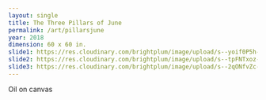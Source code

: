 ```yaml
---
layout: single
title: The Three Pillars of June
permalink: /art/pillarsjune
year: 2018
dimension: 60 x 60 in.
slide1: https://res.cloudinary.com/brightplum/image/upload/s--yoif0P5h--/c_scale,q_jpegmini,w_800/v1567965319/ashleyjan/2019/TheThreePillarsofJune.jpg
slide2: https://res.cloudinary.com/brightplum/image/upload/s--tpFNTxoz--/c_crop,g_center,q_jpegmini,w_800/v1567965319/ashleyjan/2019/TheThreePillarsofJune.jpg
slide3: https://res.cloudinary.com/brightplum/image/upload/s--2qONfvZc--/c_crop,g_face,q_jpegmini,w_800/v1567965319/ashleyjan/2019/TheThreePillarsofJune.jpg
---
```


Oil on canvas
